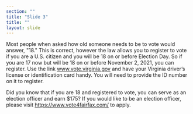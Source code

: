 ```yaml
---
section: ""
title: "Slide 3"
title: ""
layout: slide
---
```


Most people when asked how old someone needs to be to vote would answer, "18." This is correct, however the law allows you to register to vote if you are a U.S. citizen and you will be 18 on or before Election Day. So if you are 17 now but will be 18 on or before November 2, 2021, you can register. Use the link www.vote.virginia.gov and have your Virginia driver’s license or identification card handy. You will need to provide the ID number on it to register. 

Did you know that if you are 18 and registered to vote, you can serve as an election officer and earn $175?  If you would like to be an election officer, please visit https://www.vote4fairfax.com/ to apply.
